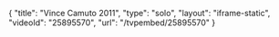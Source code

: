 {
    "title": "Vince Camuto 2011",
    "type": "solo",
    "layout": "iframe-static",
    "videoId": "25895570",
    "url": "\/tvpembed\/25895570"
}